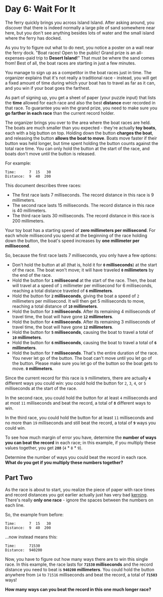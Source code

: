 # Day 6: Wait For It

The ferry quickly brings you across Island Island. After asking around, you
discover that there is indeed normally a large pile of sand somewhere near here,
but you don't see anything besides lots of water and the small island where the
ferry has docked.

As you try to figure out what to do next, you notice a poster on a wall near the
ferry dock. "Boat races! Open to the public! Grand prize is an all-expenses-paid
trip to **Desert Island**!" That must be where the sand comes from! Best of all,
the boat races are starting in just a few minutes.

You manage to sign up as a competitor in the boat races just in time. The
organizer explains that it's not really a traditional race - instead, you will
get a fixed amount of time during which your boat has to travel as far as it
can, and you win if your boat goes the farthest.

As part of signing up, you get a sheet of paper (your puzzle input) that lists
the **time** allowed for each race and also the best **distance** ever recorded
in that race. To guarantee you win the grand prize, you need to make sure you
**go farther in each race** than the current record holder.

The organizer brings you over to the area where the boat races are held. The
boats are much smaller than you expected - they're actually **toy boats**, each
with a big button on top. Holding down the button **charges the boat**, and
releasing the button **allows the boat to move**. Boats move faster if their
button was held longer, but time spent holding the button counts against the
total race time. You can only hold the button at the start of the race, and
boats don't move until the button is released.

For example:

```
Time:      7  15   30
Distance:  9  40  200
```

This document describes three races:

- The first race lasts 7 milliseconds. The record distance in this race is 9
  millimeters.
- The second race lasts 15 milliseconds. The record distance in this race is 40
  millimeters.
- The third race lasts 30 milliseconds. The record distance in this race is 200
  millimeters.

Your toy boat has a starting speed of **zero millimeters per millisecond**. For
each whole millisecond you spend at the beginning of the race holding down the
button, the boat's speed increases by **one millimeter per millisecond**.

So, because the first race lasts 7 milliseconds, you only have a few options:

- Don't hold the button at all (that is, hold it for **`0` milliseconds**) at
  the start of the race. The boat won't move; it will have traveled **`0`
  millimeters** by the end of the race.
- Hold the button for **`1` millisecond** at the start of the race. Then, the
  boat will travel at a speed of `1` millimeter per millisecond for 6
  milliseconds, reaching a total distance traveled of **`6` millimeters**.
- Hold the button for **`2` milliseconds**, giving the boat a speed of `2`
  millimeters per millisecond. It will then get 5 milliseconds to move, reaching
  a total distance of **`10` millimeters**.
- Hold the button for **`3` milliseconds**. After its remaining 4 milliseconds
  of travel time, the boat will have gone **`12` millimeters**.
- Hold the button for **`4` milliseconds**. After its remaining 3 milliseconds
  of travel time, the boat will have gone **`12` millimeters**.
- Hold the button for **`5` milliseconds**, causing the boat to travel a total
  of **`10` millimeters**.
- Hold the button for **`6` milliseconds**, causing the boat to travel a total
  of **`6` millimeters**.
- Hold the button for **`7` milliseconds**. That's the entire duration of the
  race. You never let go of the button. The boat can't move until you let go of
  the button. Please make sure you let go of the button so the boat gets to
  move. **`0` millimeters**.

Since the current record for this race is `9` millimeters, there are actually
**`4`** different ways you could win: you could hold the button for `2`, `3`,
`4`, or `5` milliseconds at the start of the race.

In the second race, you could hold the button for at least `4` milliseconds and
at most `11` milliseconds and beat the record, a total of **`8`** different ways
to win.

In the third race, you could hold the button for at least `11` milliseconds and
no more than `19` milliseconds and still beat the record, a total of **`9`**
ways you could win.

To see how much margin of error you have, determine the **number of ways you can
beat the record** in each race; in this example, if you multiply these values
together, you get **`288`** (`4` \* `8` \* `9`).

Determine the number of ways you could beat the record in each race. **What do
you get if you multiply these numbers together?**

## Part Two

As the race is about to start, you realize the piece of paper with race times
and record distances you got earlier actually just has very bad
[kerning](https://en.wikipedia.org/wiki/Kerning). There's really **only one
race** - ignore the spaces between the numbers on each line.

So, the example from before:

```
Time:      7  15   30
Distance:  9  40  200
```

...now instead means this:

```
Time:      71530
Distance:  940200
```

Now, you have to figure out how many ways there are to win this single race. In
this example, the race lasts for **`71530` milliseconds** and the record
distance you need to beat is **`940200` millimeters**. You could hold the button
anywhere from `14` to `71516` milliseconds and beat the record, a total of
**`71503`** ways!

**How many ways can you beat the record in this one much longer race?**
